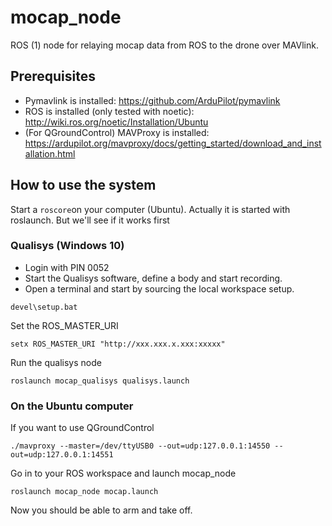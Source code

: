 # mocap_node
ROS (1) node for relaying mocap data from ROS to the drone over MAVlink.  

## Prerequisites
- Pymavlink is installed: https://github.com/ArduPilot/pymavlink
- ROS is installed (only tested with noetic): http://wiki.ros.org/noetic/Installation/Ubuntu 
- (For QGroundControl) MAVProxy is installed: https://ardupilot.org/mavproxy/docs/getting_started/download_and_installation.html


## How to use the system 
Start a `roscore`on your computer (Ubuntu). Actually it is started with roslaunch. But we'll see if it works first

### Qualisys (Windows 10) 
- Login with PIN 0052
- Start the Qualisys software, define a body and start recording.  
- Open a terminal and start by sourcing the local workspace setup.
```
devel\setup.bat
```
Set the ROS_MASTER_URI
```
setx ROS_MASTER_URI "http://xxx.xxx.x.xxx:xxxxx"
```
Run the qualisys node 
```
roslaunch mocap_qualisys qualisys.launch
```

### On the Ubuntu computer 
If you want to use QGroundControl 

```
./mavproxy --master=/dev/ttyUSB0 --out=udp:127.0.0.1:14550 --out=udp:127.0.0.1:14551
```

<!--
To transform to the correct frame 
```
rosrun tf2_ros static_transform_publisher 0 0 0 0.7071067811865476 0.7071067811865476 0 0 mocap local_ned
```
-->


Go in to your ROS workspace and launch mocap_node
```
roslaunch mocap_node mocap.launch
```
Now you should be able to arm and take off. 






